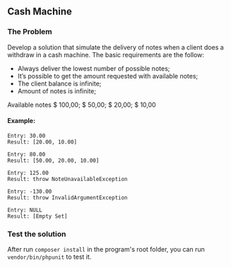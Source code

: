 ## Cash Machine
### The Problem
Develop a solution that simulate the delivery of notes when a client does a withdraw in a cash machine.
The basic requirements are the follow:
  * Always deliver the lowest number of possible notes;
  * It’s possible to get the amount requested with available notes;
  * The client balance is infinite;
  * Amount of notes is infinite;
  
Available notes $ 100,00; $ 50,00; $ 20,00; $ 10,00

#### Example:
    Entry: 30.00
    Result: [20.00, 10.00]

    Entry: 80.00
    Result: [50.00, 20.00, 10.00]

    Entry: 125.00
    Result: throw NoteUnavailableException

    Entry: -130.00
    Result: throw InvalidArgumentException

    Entry: NULL
    Result: [Empty Set]
    
### Test the solution
After run ```composer install``` in the program's root folder, you can run ```vendor/bin/phpunit``` to test it.